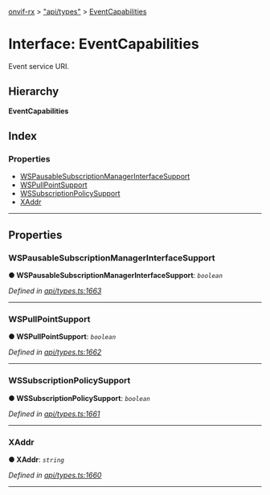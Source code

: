 [onvif-rx](../README.md) > ["api/types"](../modules/_api_types_.md) > [EventCapabilities](../interfaces/_api_types_.eventcapabilities.md)

# Interface: EventCapabilities

Event service URI.

## Hierarchy

**EventCapabilities**

## Index

### Properties

* [WSPausableSubscriptionManagerInterfaceSupport](_api_types_.eventcapabilities.md#wspausablesubscriptionmanagerinterfacesupport)
* [WSPullPointSupport](_api_types_.eventcapabilities.md#wspullpointsupport)
* [WSSubscriptionPolicySupport](_api_types_.eventcapabilities.md#wssubscriptionpolicysupport)
* [XAddr](_api_types_.eventcapabilities.md#xaddr)

---

## Properties

<a id="wspausablesubscriptionmanagerinterfacesupport"></a>

###  WSPausableSubscriptionManagerInterfaceSupport

**● WSPausableSubscriptionManagerInterfaceSupport**: *`boolean`*

*Defined in [api/types.ts:1663](https://github.com/patrickmichalina/onvif-rx/blob/f117e44/src/api/types.ts#L1663)*

___
<a id="wspullpointsupport"></a>

###  WSPullPointSupport

**● WSPullPointSupport**: *`boolean`*

*Defined in [api/types.ts:1662](https://github.com/patrickmichalina/onvif-rx/blob/f117e44/src/api/types.ts#L1662)*

___
<a id="wssubscriptionpolicysupport"></a>

###  WSSubscriptionPolicySupport

**● WSSubscriptionPolicySupport**: *`boolean`*

*Defined in [api/types.ts:1661](https://github.com/patrickmichalina/onvif-rx/blob/f117e44/src/api/types.ts#L1661)*

___
<a id="xaddr"></a>

###  XAddr

**● XAddr**: *`string`*

*Defined in [api/types.ts:1660](https://github.com/patrickmichalina/onvif-rx/blob/f117e44/src/api/types.ts#L1660)*

___

